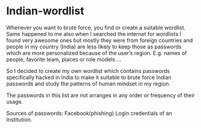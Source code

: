 # Indian-wordlist
Whenever you want to brute force, you find or create a suitable wordlist.
Same happened to me also when I searched the internet for wordlists I found very awesome ones but mostly they were from foreign countries and people in my country (India) are less likely to keep those as passwords which are more personalized because of the user’s region.
E.g. names of people, favorite team, places or role models …

So I decided to create my own wordlist which contains passwords specifically hacked in India to make it suitable to brute force Indian passwords and study the patterns of human mindset in my region.

The passwords in this list are not arranges in any order or frequency of their usage.

Sources of passwords:
Facebook(phishing)
Login credentials of an Institution.
